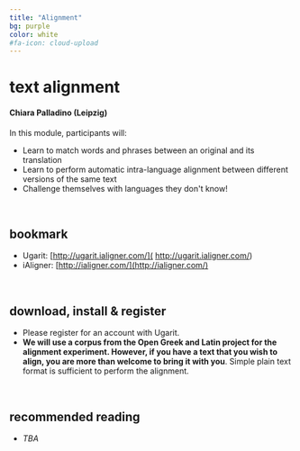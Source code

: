 ```yaml
---
title: "Alignment"
bg: purple
color: white
#fa-icon: cloud-upload
---
```


# **text alignment**

#### Chiara Palladino (Leipzig)

In this module, participants will:

- Learn to match words and phrases between an original and its translation 
- Learn to perform automatic intra-language alignment between different versions of the same text 
- Challenge themselves with languages they don't know! 

<br/>

## bookmark
-  Ugarit: [http://ugarit.ialigner.com/]( http://ugarit.ialigner.com/)
- iAligner: [http://ialigner.com/](http://ialigner.com/)

<br/>

## download, install & register
- Please register for an account with Ugarit.
- **We will use a corpus from the Open Greek and Latin project for the alignment experiment. However, if you have a text that you wish to align, you are more than welcome to bring it with you**. Simple plain text format is sufficient to perform the alignment. 


<br/>

## recommended reading
- *TBA*
